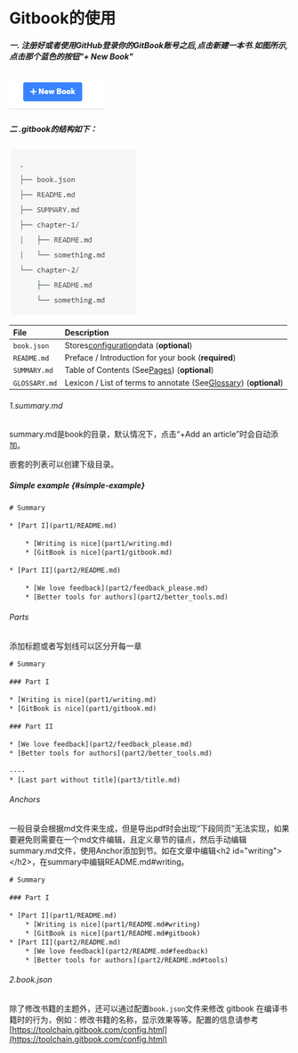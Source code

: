 # Gitbook的使用

##### 一. 注册好或者使用GitHub登录你的GitBook账号之后,点击新建一本书.如图所示,点击那个蓝色的按钮"+ New Book"

![](/assets/import.png)

##### 二 .gitbook的结构如下：

![](/assets/import2.png)

| **File** | **Description** |
| :--- | :--- |
| `book.json` | Stores[configuration](https://toolchain.gitbook.com/config.html)data \(**optional**\) |
| `README.md` | Preface / Introduction for your book \(**required**\) |
| `SUMMARY.md` | Table of Contents \(See[Pages](https://toolchain.gitbook.com/pages.html)\) \(**optional**\) |
| `GLOSSARY.md` | Lexicon / List of terms to annotate \(See[Glossary](https://toolchain.gitbook.com/lexicon.html)\) \(**optional**\) |

###### 1.summary.md

summary.md是book的目录，默认情况下，点击“+Add an article”时会自动添加。

嵌套的列表可以创建下级目录。

##### Simple example {#simple-example}

```
# Summary

* [Part I](part1/README.md)

    * [Writing is nice](part1/writing.md)
    * [GitBook is nice](part1/gitbook.md)

* [Part II](part2/README.md)

    * [We love feedback](part2/feedback_please.md)
    * [Better tools for authors](part2/better_tools.md)
```

###### Parts

添加标题或者写划线可以区分开每一章

```
# Summary

### Part I

* [Writing is nice](part1/writing.md)
* [GitBook is nice](part1/gitbook.md)

### Part II

* [We love feedback](part2/feedback_please.md)
* [Better tools for authors](part2/better_tools.md)

----
* [Last part without title](part3/title.md)
```

###### Anchors

一般目录会根据md文件来生成，但是导出pdf时会出现“下段同页”无法实现，如果要避免则需要在一个md文件编辑，且定义章节的锚点，然后手动编辑summary.md文件，使用Anchor添加到节。如在文章中编辑&lt;h2 id="writing"&gt;&lt;/h2&gt;，在summary中编辑README.md\#writing。

```
# Summary

### Part I

* [Part I](part1/README.md)
    * [Writing is nice](part1/README.md#writing)
    * [GitBook is nice](part1/README.md#gitbook)
* [Part II](part2/README.md)
    * [We love feedback](part2/README.md#feedback)
    * [Better tools for authors](part2/README.md#tools)
```

###### 2.book.json

除了修改书籍的主题外，还可以通过配置`book.json`文件来修改 gitbook 在编译书籍时的行为，例如：修改书籍的名称，显示效果等等。配置的信息请参考[https://toolchain.gitbook.com/config.html](https://toolchain.gitbook.com/config.html)

